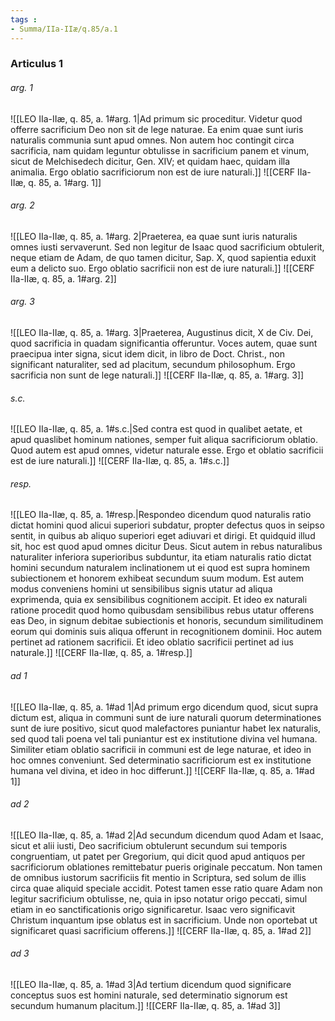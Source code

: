 ```yaml
---
tags : 
- Summa/IIa-IIæ/q.85/a.1
---
```


### Articulus 1

###### arg. 1
![[LEO IIa-IIæ, q. 85, a. 1#arg. 1|Ad primum sic proceditur. Videtur quod offerre sacrificium Deo non sit de lege naturae. Ea enim quae sunt iuris naturalis communia sunt apud omnes. Non autem hoc contingit circa sacrificia, nam quidam leguntur obtulisse in sacrificium panem et vinum, sicut de Melchisedech dicitur, Gen. XIV; et quidam haec, quidam illa animalia. Ergo oblatio sacrificiorum non est de iure naturali.]]
![[CERF IIa-IIæ, q. 85, a. 1#arg. 1]]

###### arg. 2
![[LEO IIa-IIæ, q. 85, a. 1#arg. 2|Praeterea, ea quae sunt iuris naturalis omnes iusti servaverunt. Sed non legitur de Isaac quod sacrificium obtulerit, neque etiam de Adam, de quo tamen dicitur, Sap. X, quod sapientia eduxit eum a delicto suo. Ergo oblatio sacrificii non est de iure naturali.]]
![[CERF IIa-IIæ, q. 85, a. 1#arg. 2]]

###### arg. 3
![[LEO IIa-IIæ, q. 85, a. 1#arg. 3|Praeterea, Augustinus dicit, X de Civ. Dei, quod sacrificia in quadam significantia offeruntur. Voces autem, quae sunt praecipua inter signa, sicut idem dicit, in libro de Doct. Christ., non significant naturaliter, sed ad placitum, secundum philosophum. Ergo sacrificia non sunt de lege naturali.]]
![[CERF IIa-IIæ, q. 85, a. 1#arg. 3]]

###### s.c.
![[LEO IIa-IIæ, q. 85, a. 1#s.c.|Sed contra est quod in qualibet aetate, et apud quaslibet hominum nationes, semper fuit aliqua sacrificiorum oblatio. Quod autem est apud omnes, videtur naturale esse. Ergo et oblatio sacrificii est de iure naturali.]]
![[CERF IIa-IIæ, q. 85, a. 1#s.c.]]

###### resp.
![[LEO IIa-IIæ, q. 85, a. 1#resp.|Respondeo dicendum quod naturalis ratio dictat homini quod alicui superiori subdatur, propter defectus quos in seipso sentit, in quibus ab aliquo superiori eget adiuvari et dirigi. Et quidquid illud sit, hoc est quod apud omnes dicitur Deus. Sicut autem in rebus naturalibus naturaliter inferiora superioribus subduntur, ita etiam naturalis ratio dictat homini secundum naturalem inclinationem ut ei quod est supra hominem subiectionem et honorem exhibeat secundum suum modum. Est autem modus conveniens homini ut sensibilibus signis utatur ad aliqua exprimenda, quia ex sensibilibus cognitionem accipit. Et ideo ex naturali ratione procedit quod homo quibusdam sensibilibus rebus utatur offerens eas Deo, in signum debitae subiectionis et honoris, secundum similitudinem eorum qui dominis suis aliqua offerunt in recognitionem dominii. Hoc autem pertinet ad rationem sacrificii. Et ideo oblatio sacrificii pertinet ad ius naturale.]]
![[CERF IIa-IIæ, q. 85, a. 1#resp.]]

###### ad 1
![[LEO IIa-IIæ, q. 85, a. 1#ad 1|Ad primum ergo dicendum quod, sicut supra dictum est, aliqua in communi sunt de iure naturali quorum determinationes sunt de iure positivo, sicut quod malefactores puniantur habet lex naturalis, sed quod tali poena vel tali puniantur est ex institutione divina vel humana. Similiter etiam oblatio sacrificii in communi est de lege naturae, et ideo in hoc omnes conveniunt. Sed determinatio sacrificiorum est ex institutione humana vel divina, et ideo in hoc differunt.]]
![[CERF IIa-IIæ, q. 85, a. 1#ad 1]]

###### ad 2
![[LEO IIa-IIæ, q. 85, a. 1#ad 2|Ad secundum dicendum quod Adam et Isaac, sicut et alii iusti, Deo sacrificium obtulerunt secundum sui temporis congruentiam, ut patet per Gregorium, qui dicit quod apud antiquos per sacrificiorum oblationes remittebatur pueris originale peccatum. Non tamen de omnibus iustorum sacrificiis fit mentio in Scriptura, sed solum de illis circa quae aliquid speciale accidit. Potest tamen esse ratio quare Adam non legitur sacrificium obtulisse, ne, quia in ipso notatur origo peccati, simul etiam in eo sanctificationis origo significaretur. Isaac vero significavit Christum inquantum ipse oblatus est in sacrificium. Unde non oportebat ut significaret quasi sacrificium offerens.]]
![[CERF IIa-IIæ, q. 85, a. 1#ad 2]]

###### ad 3
![[LEO IIa-IIæ, q. 85, a. 1#ad 3|Ad tertium dicendum quod significare conceptus suos est homini naturale, sed determinatio signorum est secundum humanum placitum.]]
![[CERF IIa-IIæ, q. 85, a. 1#ad 3]]


